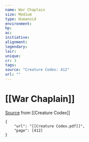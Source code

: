 ```yaml
---
name: War Chaplain
size: Medium
type: Humanoid
environment: 
hp: 
ac: 
initiative: 
alignment: 
legendary: 
lair: 
unique: 
cr: 3
tags: 
source: "Creature Codex: 412"
url: ""
---
```

# [[War Chaplain]]

[Source](zotero://open-pdf/library/items/NTNKJRHG?page=412) from [[Creature Codex]]

```pdf
{
	"url": "[[Creature Codex.pdf]]",
	"page": [412]
}
```

